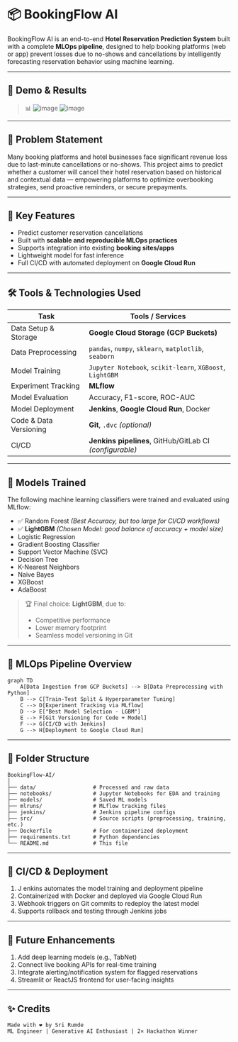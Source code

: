 # 📦 BookingFlow AI

BookingFlow AI is an end-to-end **Hotel Reservation Prediction System** built with a complete **MLOps pipeline**, designed to help booking platforms (web or app) prevent losses due to no-shows and cancellations by intelligently forecasting reservation behavior using machine learning.

---

## 🚀 Demo & Results

> 📊
> ![image](https://github.com/user-attachments/assets/2b2d1db9-f5c1-43c3-870b-bc49fcd2c25b)
> ![image](https://github.com/user-attachments/assets/70e33bab-3936-4e82-81d7-b03e49ec51ec)

---

## 📌 Problem Statement

Many booking platforms and hotel businesses face significant revenue loss due to last-minute cancellations or no-shows. This project aims to predict whether a customer will cancel their hotel reservation based on historical and contextual data — empowering platforms to optimize overbooking strategies, send proactive reminders, or secure prepayments.

---

## 🧠 Key Features

- Predict customer reservation cancellations
- Built with **scalable and reproducible MLOps practices**
- Supports integration into existing **booking sites/apps**
- Lightweight model for fast inference
- Full CI/CD with automated deployment on **Google Cloud Run**

---

## 🛠️ Tools & Technologies Used

| Task | Tools / Services |
|------|------------------|
| Data Setup & Storage | **Google Cloud Storage (GCP Buckets)** |
| Data Preprocessing | `pandas`, `numpy`, `sklearn`, `matplotlib`, `seaborn` |
| Model Training | `Jupyter Notebook`, `scikit-learn`, `XGBoost`, `LightGBM` |
| Experiment Tracking | **MLflow** |
| Model Evaluation | Accuracy, F1-score, ROC-AUC |
| Model Deployment | **Jenkins**, **Google Cloud Run**, Docker |
| Code & Data Versioning | **Git**, `.dvc` *(optional)* |
| CI/CD | **Jenkins pipelines**, GitHub/GitLab CI *(configurable)* |

---

## 🤖 Models Trained

The following machine learning classifiers were trained and evaluated using MLflow:

- ✅ Random Forest *(Best Accuracy, but too large for CI/CD workflows)*
- ✅ **LightGBM** *(Chosen Model: good balance of accuracy + model size)*
- Logistic Regression
- Gradient Boosting Classifier
- Support Vector Machine (SVC)
- Decision Tree
- K-Nearest Neighbors
- Naive Bayes
- XGBoost
- AdaBoost

> 🏆 Final choice: **LightGBM**, due to:
> - Competitive performance
> - Lower memory footprint
> - Seamless model versioning in Git

---

## 🔄 MLOps Pipeline Overview

```mermaid
graph TD
    A[Data Ingestion from GCP Buckets] --> B[Data Preprocessing with Python]
    B --> C[Train-Test Split & Hyperparameter Tuning]
    C --> D[Experiment Tracking via MLflow]
    D --> E["Best Model Selection - LGBM"]
    E --> F[Git Versioning for Code + Model]
    F --> G[CI/CD with Jenkins]
    G --> H[Deployment to Google Cloud Run]
```
---

## 📂 Folder Structure
```
BookingFlow-AI/
│
├── data/                  # Processed and raw data
├── notebooks/             # Jupyter Notebooks for EDA and training
├── models/                # Saved ML models
├── mlruns/                # MLflow tracking files
├── jenkins/               # Jenkins pipeline configs
├── src/                   # Source scripts (preprocessing, training, etc.)
├── Dockerfile             # For containerized deployment
├── requirements.txt       # Python dependencies
└── README.md              # This file
```
---

## 🚦 CI/CD & Deployment

1. J enkins automates the model training and deployment pipeline
2. Containerized with Docker and deployed via Google Cloud Run
3. Webhook triggers on Git commits to redeploy the latest model
4. Supports rollback and testing through Jenkins jobs

---

## 📌 Future Enhancements

1. Add deep learning models (e.g., TabNet)
2. Connect live booking APIs for real-time training
3. Integrate alerting/notification system for flagged reservations
4. Streamlit or ReactJS frontend for user-facing insights

---

## ✨ Credits
```
Made with ❤️ by Sri Rumde
ML Engineer | Generative AI Enthusiast | 2× Hackathon Winner
```

